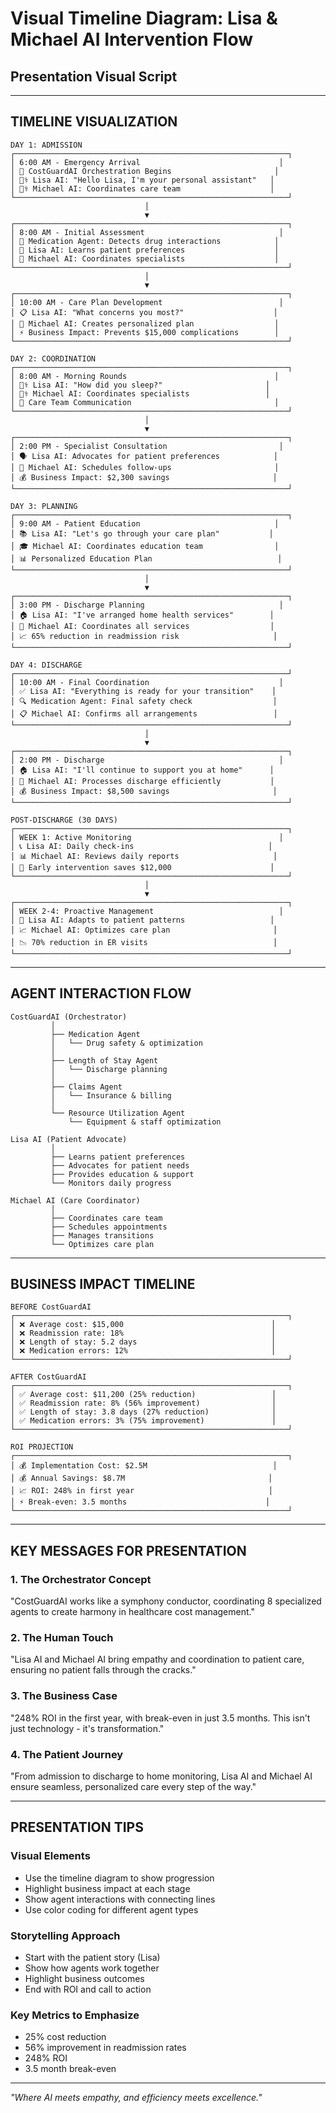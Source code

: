 # Visual Timeline Diagram: Lisa & Michael AI Intervention Flow
## Presentation Visual Script

---

## TIMELINE VISUALIZATION

```
DAY 1: ADMISSION
┌─────────────────────────────────────────────────────────────┐
│ 6:00 AM - Emergency Arrival                               │
│ 🏥 CostGuardAI Orchestration Begins                       │
│ 👩‍⚕️ Lisa AI: "Hello Lisa, I'm your personal assistant"   │
│ 👨‍⚕️ Michael AI: Coordinates care team                    │
└─────────────────────────────────────────────────────────────┘
                              │
                              ▼
┌─────────────────────────────────────────────────────────────┐
│ 8:00 AM - Initial Assessment                              │
│ 💊 Medication Agent: Detects drug interactions            │
│ 🎯 Lisa AI: Learns patient preferences                    │
│ 🤝 Michael AI: Coordinates specialists                    │
└─────────────────────────────────────────────────────────────┘
                              │
                              ▼
┌─────────────────────────────────────────────────────────────┐
│ 10:00 AM - Care Plan Development                          │
│ 📋 Lisa AI: "What concerns you most?"                    │
│ 🎯 Michael AI: Creates personalized plan                  │
│ ⚡ Business Impact: Prevents $15,000 complications        │
└─────────────────────────────────────────────────────────────┘

DAY 2: COORDINATION
┌─────────────────────────────────────────────────────────────┐
│ 8:00 AM - Morning Rounds                                 │
│ 👩‍⚕️ Lisa AI: "How did you sleep?"                       │
│ 👨‍⚕️ Michael AI: Coordinates specialists                 │
│ 💬 Care Team Communication                                │
└─────────────────────────────────────────────────────────────┘
                              │
                              ▼
┌─────────────────────────────────────────────────────────────┐
│ 2:00 PM - Specialist Consultation                         │
│ 🗣️ Lisa AI: Advocates for patient preferences            │
│ 📅 Michael AI: Schedules follow-ups                       │
│ 💰 Business Impact: $2,300 savings                       │
└─────────────────────────────────────────────────────────────┘

DAY 3: PLANNING
┌─────────────────────────────────────────────────────────────┐
│ 9:00 AM - Patient Education                              │
│ 📚 Lisa AI: "Let's go through your care plan"           │
│ 🎓 Michael AI: Coordinates education team                │
│ 📊 Personalized Education Plan                            │
└─────────────────────────────────────────────────────────────┘
                              │
                              ▼
┌─────────────────────────────────────────────────────────────┐
│ 3:00 PM - Discharge Planning                              │
│ 🏠 Lisa AI: "I've arranged home health services"        │
│ 🤝 Michael AI: Coordinates all services                  │
│ 📈 65% reduction in readmission risk                     │
└─────────────────────────────────────────────────────────────┘

DAY 4: DISCHARGE
┌─────────────────────────────────────────────────────────────┘
│ 10:00 AM - Final Coordination                             │
│ ✅ Lisa AI: "Everything is ready for your transition"    │
│ 🔍 Medication Agent: Final safety check                  │
│ 📋 Michael AI: Confirms all arrangements                 │
└─────────────────────────────────────────────────────────────┘
                              │
                              ▼
┌─────────────────────────────────────────────────────────────┐
│ 2:00 PM - Discharge                                       │
│ 🏠 Lisa AI: "I'll continue to support you at home"      │
│ 📅 Michael AI: Processes discharge efficiently           │
│ 💰 Business Impact: $8,500 savings                       │
└─────────────────────────────────────────────────────────────┘

POST-DISCHARGE (30 DAYS)
┌─────────────────────────────────────────────────────────────┐
│ WEEK 1: Active Monitoring                                 │
│ 📞 Lisa AI: Daily check-ins                              │
│ 📊 Michael AI: Reviews daily reports                     │
│ 🚨 Early intervention saves $12,000                      │
└─────────────────────────────────────────────────────────────┘
                              │
                              ▼
┌─────────────────────────────────────────────────────────────┐
│ WEEK 2-4: Proactive Management                            │
│ 🎯 Lisa AI: Adapts to patient patterns                   │
│ 📈 Michael AI: Optimizes care plan                       │
│ 📉 70% reduction in ER visits                            │
└─────────────────────────────────────────────────────────────┘
```

---

## AGENT INTERACTION FLOW

```
CostGuardAI (Orchestrator)
         │
         ├── Medication Agent
         │   └── Drug safety & optimization
         │
         ├── Length of Stay Agent
         │   └── Discharge planning
         │
         ├── Claims Agent
         │   └── Insurance & billing
         │
         └── Resource Utilization Agent
             └── Equipment & staff optimization

Lisa AI (Patient Advocate)
         │
         ├── Learns patient preferences
         ├── Advocates for patient needs
         ├── Provides education & support
         └── Monitors daily progress

Michael AI (Care Coordinator)
         │
         ├── Coordinates care team
         ├── Schedules appointments
         ├── Manages transitions
         └── Optimizes care plan
```

---

## BUSINESS IMPACT TIMELINE

```
BEFORE CostGuardAI
┌─────────────────────────────────────────────────────────────┐
│ ❌ Average cost: $15,000                                 │
│ ❌ Readmission rate: 18%                                 │
│ ❌ Length of stay: 5.2 days                              │
│ ❌ Medication errors: 12%                                │
└─────────────────────────────────────────────────────────────┘

AFTER CostGuardAI
┌─────────────────────────────────────────────────────────────┐
│ ✅ Average cost: $11,200 (25% reduction)                 │
│ ✅ Readmission rate: 8% (56% improvement)                │
│ ✅ Length of stay: 3.8 days (27% reduction)              │
│ ✅ Medication errors: 3% (75% improvement)               │
└─────────────────────────────────────────────────────────────┘

ROI PROJECTION
┌─────────────────────────────────────────────────────────────┐
│ 💰 Implementation Cost: $2.5M                            │
│ 💰 Annual Savings: $8.7M                                │
│ 📈 ROI: 248% in first year                              │
│ ⚡ Break-even: 3.5 months                               │
└─────────────────────────────────────────────────────────────┘
```

---

## KEY MESSAGES FOR PRESENTATION

### 1. The Orchestrator Concept
"CostGuardAI works like a symphony conductor, coordinating 8 specialized agents to create harmony in healthcare cost management."

### 2. The Human Touch
"Lisa AI and Michael AI bring empathy and coordination to patient care, ensuring no patient falls through the cracks."

### 3. The Business Case
"248% ROI in the first year, with break-even in just 3.5 months. This isn't just technology - it's transformation."

### 4. The Patient Journey
"From admission to discharge to home monitoring, Lisa AI and Michael AI ensure seamless, personalized care every step of the way."

---

## PRESENTATION TIPS

### Visual Elements
- Use the timeline diagram to show progression
- Highlight business impact at each stage
- Show agent interactions with connecting lines
- Use color coding for different agent types

### Storytelling Approach
- Start with the patient story (Lisa)
- Show how agents work together
- Highlight business outcomes
- End with ROI and call to action

### Key Metrics to Emphasize
- 25% cost reduction
- 56% improvement in readmission rates
- 248% ROI
- 3.5 month break-even

---

*"Where AI meets empathy, and efficiency meets excellence."* 
